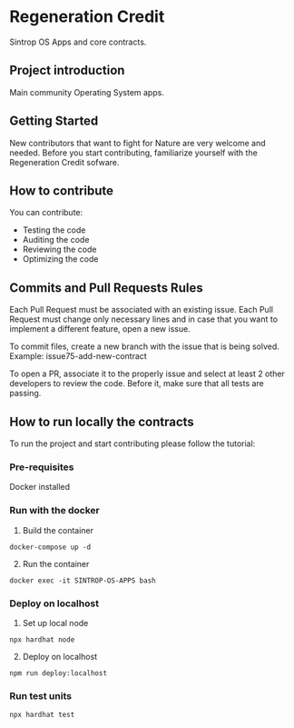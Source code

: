 # Regeneration Credit
Sintrop OS Apps and core contracts.

## Project introduction 
Main community Operating System apps. 

## Getting Started

New contributors that want to fight for Nature are very welcome and needed.
Before you start contributing, familiarize yourself with the Regeneration Credit sofware.

## How to contribute
You can contribute:

- Testing the code
- Auditing the code
- Reviewing the code
- Optimizing the code

## Commits and Pull Requests Rules
Each Pull Request must be associated with an existing issue. Each Pull Request must change only necessary lines and in case that you want to implement a different feature, open a new issue.

To commit files, create a new branch with the issue that is being solved. 
Example:
issue75-add-new-contract

To open a PR, associate it to the properly issue and select at least 2 other developers to review the code.
Before it, make sure that all tests are passing.

## How to run locally the contracts
To run the project and start contributing please follow the tutorial:

### Pre-requisites

Docker installed

### Run with the docker

1) Build the container

```
docker-compose up -d
```

2) Run the container

```
docker exec -it SINTROP-OS-APPS bash
```

### Deploy on localhost

1) Set up local node

```
npx hardhat node
```

2) Deploy on localhost

```
npm run deploy:localhost
```

### Run test units

```
npx hardhat test
```
